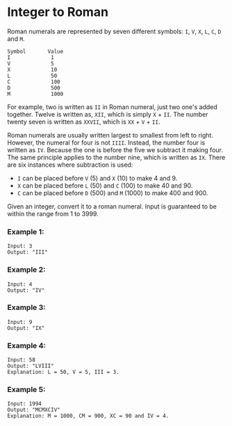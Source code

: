 # Integer to Roman

Roman numerals are represented by seven different symbols: `I`, `V`, `X`, `L`, `C`, `D` and `M`.

```shell
Symbol       Value
I             1
V             5
X             10
L             50
C             100
D             500
M             1000
```

For example, two is written as `II` in Roman numeral, just two one's added together. Twelve is written as, `XII`, which is simply `X` + `II`. The number twenty seven is written as `XXVII`, which is `XX` + `V` + `II`.

Roman numerals are usually written largest to smallest from left to right. However, the numeral for four is not `IIII`. Instead, the number four is written as `IV`. Because the one is before the five we subtract it making four. The same principle applies to the number nine, which is written as `IX`. There are six instances where subtraction is used:

- `I` can be placed before `V` (5) and `X` (10) to make 4 and 9.
- `X` can be placed before `L` (50) and `C` (100) to make 40 and 90.
- `C` can be placed before `D` (500) and `M` (1000) to make 400 and 900.

Given an integer, convert it to a roman numeral. Input is guaranteed to be within the range from 1 to 3999.

### Example 1:
```shell
Input: 3
Output: "III"
```

### Example 2:
```shell
Input: 4
Output: "IV"
```

### Example 3:
```shell
Input: 9
Output: "IX"
```

### Example 4:
```shell
Input: 58
Output: "LVIII"
Explanation: L = 50, V = 5, III = 3.
```

### Example 5:
```shell
Input: 1994
Output: "MCMXCIV"
Explanation: M = 1000, CM = 900, XC = 90 and IV = 4.
```
